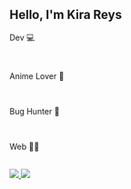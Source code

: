 ## Hello, I'm Kira Reys 
<p> Dev 💻 </p> <br>
<p> Anime Lover 🤩 </p> <br>
<p> Bug Hunter 🔫 </p> <br> 
<p> Web 🐱‍💻</p> <br>
<a href="https://discord.com/"><img src="https://img.shields.io/badge/Discord-Kira%20Reys%232749-blue?style=plastic&logo=discord.svg" /> </a>
<a href="https://instagram.com/kira.reys"><img src="https://img.shields.io/badge/Instagram-Kira%20Reys-purple?style=plastic&logo=instagram"/> </a>



